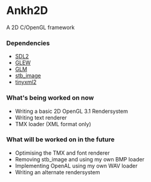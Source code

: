# Ankh2D

A 2D C/OpenGL framework

### Dependencies ###
* [SDL2](https://www.libsdl.org/download-2.0.php)
* [GLEW](http://glew.sourceforge.net/)
* [GLM](http://glm.g-truc.net/0.9.8/index.html)
* [stb_image](https://github.com/nothings/stb)
* [tinyxml2](https://github.com/leethomason/tinyxml2)

### What's being worked on now ###
* Writing a basic 2D OpenGL 3.1 Rendersystem
* Writing text renderer
* TMX loader (XML format only)

### What will be worked on in the future ###
* Optimising the TMX and font renderer
* Removing stb_image and using my own BMP loader
* Implementing OpenAL using my own WAV loader
* Writing an alternate rendersystem